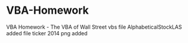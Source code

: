# VBA-Homework
VBA Homework - The VBA of Wall Street
vbs file AlphabeticalStockLAS added
file ticker 2014 png added
